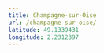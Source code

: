```yaml
---
title: Champagne-sur-Oise
url: /champagne-sur-oise/
latitude: 49.1339431
longitude: 2.2312397
---
```

